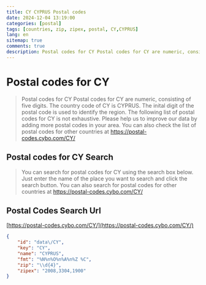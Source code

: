 ```yaml
---
title: CY CYPRUS Postal codes 
date: 2024-12-04 13:19:00
categories: [postal]
tags: [countries, zip, zipex, postal, CY,CYPRUS]
lang: en
sitemap: true
comments: true
description: Postal codes for CY Postal codes for CY are numeric, consisting of five digits. The country code of CY is CYPRUS. The inital digit of the postal code is used to identify the region. The following list of postal codes for CY is not exhaustive. Please help us to improve our data by adding more postal codes in your area. You can also check the list of postal codes for other countries at https://postal-codes.cybo.com/CY/
---
```


# Postal codes for CY
> Postal codes for CY Postal codes for CY are numeric, consisting of five digits. The country code of CY is CYPRUS. The inital digit of the postal code is used to identify the region. The following list of postal codes for CY is not exhaustive. Please help us to improve our data by adding more postal codes in your area. You can also check the list of postal codes for other countries at https://postal-codes.cybo.com/CY/

## Postal codes for CY Search 
> You can search for postal codes for CY using the search box below. Just enter the name of the place you want to search and click the search button. You can also search for postal codes for other countries at https://postal-codes.cybo.com/CY/

## Postal Codes Search Url

[https://postal-codes.cybo.com/CY/](https://postal-codes.cybo.com/CY/)
```json
{
    "id": "data\/CY",
    "key": "CY",
    "name": "CYPRUS",
    "fmt": "%N%n%O%n%A%n%Z %C",
    "zip": "\\d{4}",
    "zipex": "2008,3304,1900"
}
```
